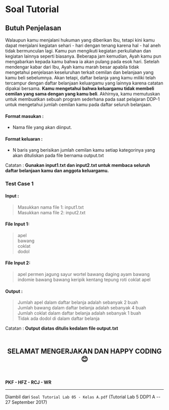 # Soal Tutorial

## Butuh Penjelasan

Walaupun kamu menjalani hukuman yang diberikan Ibu, tetapi kini
kamu dapat menjalani kegiatan sehari - hari dengan tenang karena hal - hal
aneh tidak bermunculan lagi. Kamu pun mengikuti kegiatan perkuliahan dan
kegiatan lainnya seperti biasanya. Beberapa jam kemudian, Ayah kamu pun
mengabarkan kepada kamu bahwa ia akan pulang pada esok hari. Setelah
mendengar kabar dari Ibu, Ayah kamu marah besar apabila tidak
mengetahui penjelasan keseluruhan terkait cemilan dan belanjaan yang
kamu beli sebelumnya. Akan tetapi, daftar belanja yang kamu miliki telah
tercampur dengan daftar belanjaan keluargamu yang lainnya karena catatan
dipakai bersama. **Kamu mengetahui bahwa keluargamu tidak membeli
cemilan yang sama dengan yang kamu beli**. Akhirnya, kamu
memutuskan untuk membuatkan sebuah program sederhana pada saat
pelajaran DDP-1 untuk mengetahui jumlah cemilan kamu pada daftar
seluruh belanjaan. 

#### Format masukan :
- Nama file yang akan diinput.

#### Format keluaran :
- N baris yang berisikan jumlah cemilan kamu setiap kategorinya yang
  akan dituliskan pada file bernama output.txt

Catatan :
**Gunakan input1.txt dan input2.txt untuk membaca seluruh daftar
belanjaan kamu dan anggota keluargamu.**

### Test Case 1

#### Input :
> Masukkan nama file 1: input1.txt\
> Masukkan nama file 2: input2.txt

#### File Input 1:
> apel\
> bawang\
> coklat\
> dodol

#### File Input 2:
> apel permen jagung sayur wortel bawang daging ayam bawang indomie bawang bawang
> keripik kentang tepung roti coklat apel

#### Output :
> Jumlah apel dalam daftar belanja adalah sebanyak 2 buah\
> Jumlah bawang dalam daftar belanja adalah sebanyak 4 buah\
> Jumlah coklat dalam daftar belanja adalah sebanyak 1 buah\
> Tidak ada dodol di dalam daftar belanja

Catatan : **Output diatas ditulis kedalam file output.txt**

<br>

<p style="text-align: center; font-size: 1.5em;"><strong>SELAMAT MENGERJAKAN
DAN HAPPY CODING 😊</strong></p>

<br>

**PKF - HFZ - RCJ - WR**

---

Diambil dari `Soal Tutorial Lab 05 - Kelas A.pdf` (Tutorial Lab 5 DDP1 A
\-- 27 September 2017)